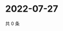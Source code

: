 # 2022-07-27

共 0 条

<!-- BEGIN WEIBO -->
<!-- 最后更新时间 Wed Jul 27 2022 03:13:24 GMT+0800 (China Standard Time) -->

<!-- END WEIBO -->
